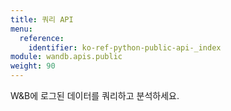 ```yaml
---
title: 쿼리 API
menu:
  reference:
    identifier: ko-ref-python-public-api-_index
module: wandb.apis.public
weight: 90
---
```


W&B에 로그된 데이터를 쿼리하고 분석하세요.